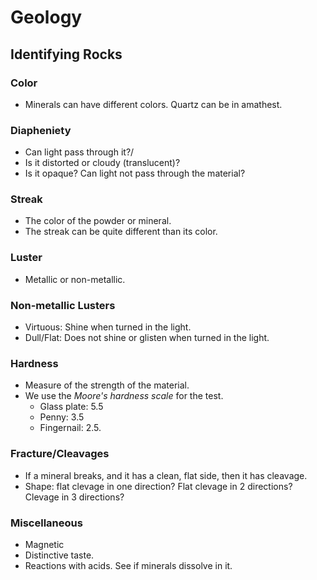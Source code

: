 # Geology

## Identifying Rocks

### Color

* Minerals can have different colors. Quartz can be in amathest.

### Diapheniety

* Can light pass through it?/
* Is it distorted or cloudy \(translucent\)?
* Is it opaque? Can light not pass through the material?

### Streak

* The color of the powder or mineral.
* The streak can be quite different than its color.

### Luster

* Metallic or non-metallic.

### Non-metallic Lusters

* Virtuous: Shine when turned in the light.
* Dull/Flat: Does not shine or glisten when turned in the light.

### Hardness

* Measure of the strength of the material.
* We use the _Moore's hardness scale_ for the test.
  * Glass plate: 5.5
  * Penny: 3.5
  * Fingernail: 2.5.

### Fracture/Cleavages

* If a mineral breaks, and it has a clean, flat side, then it has cleavage.
* Shape: flat clevage in one direction? Flat clevage in 2 directions? Clevage in 3 directions?

### Miscellaneous

* Magnetic
* Distinctive taste.
* Reactions with acids. See if minerals dissolve in it.

